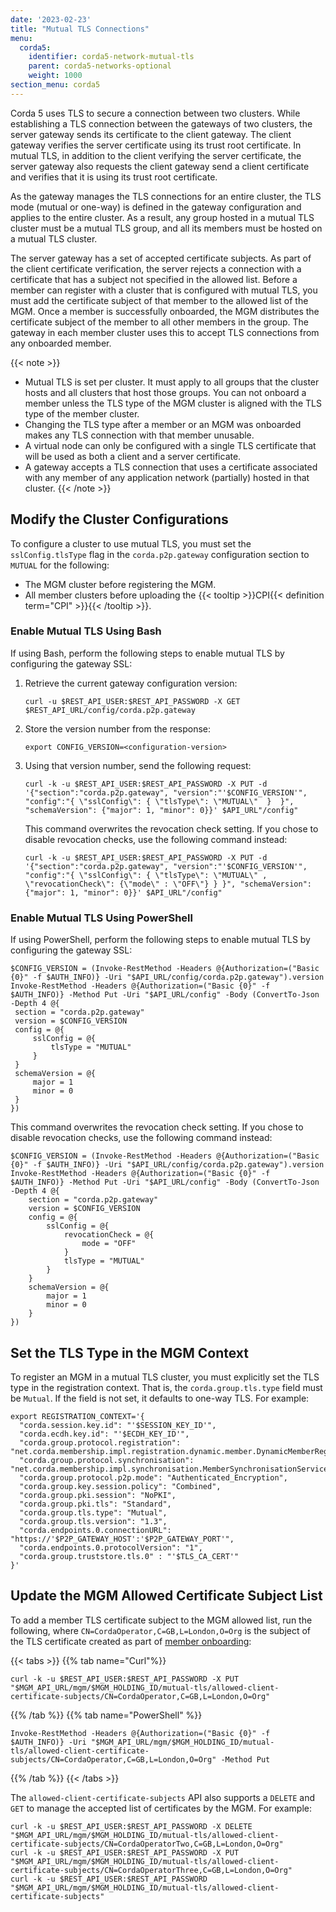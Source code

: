 ```yaml
---
date: '2023-02-23'
title: "Mutual TLS Connections"
menu:
  corda5:
    identifier: corda5-network-mutual-tls
    parent: corda5-networks-optional
    weight: 1000
section_menu: corda5
---
```

Corda 5 uses TLS to secure a connection between two clusters. While establishing a TLS connection between the gateways of two clusters, the server gateway sends its certificate to the client gateway. The client gateway verifies the server certificate using its trust root certificate. In mutual TLS, in addition to the client verifying the server certificate, the server gateway also requests the client gateway send a client certificate and verifies that it is using its trust root certificate.

As the gateway manages the TLS connections for an entire cluster, the TLS mode (mutual or one-way) is defined in the gateway configuration and applies to the entire cluster. As a result, any group hosted in a mutual TLS cluster must be a mutual TLS group, and all its members must be hosted on a mutual TLS cluster.

The server gateway has a set of accepted certificate subjects. As part of the client certificate verification, the server rejects a connection with a certificate that has a subject not specified in the allowed list. Before a member can register with a cluster that is configured with mutual TLS, you must add the certificate subject of that member to the allowed list of the MGM. Once a member is successfully onboarded, the MGM distributes the certificate subject of the member to all other members in the group. The gateway in each member cluster uses this to accept TLS connections from any onboarded member.

{{< note >}}
* Mutual TLS is set per cluster. It must apply to all groups that the cluster hosts and all clusters that host those groups. You can not onboard a member unless the TLS type of the MGM cluster is aligned with the TLS type of the member cluster.
* Changing the TLS type after a member or an MGM was onboarded makes any TLS connection with that member unusable.
* A virtual node can only be configured with a single TLS certificate that will be used as both a client and a server certificate.
* A gateway accepts a TLS connection that uses a certificate associated with any member of any application network (partially) hosted in that cluster.
{{< /note >}}

## Modify the Cluster Configurations

To configure a cluster to use mutual TLS, you must set the `sslConfig.tlsType` flag in the `corda.p2p.gateway` configuration section to `MUTUAL` for the following:
* The MGM cluster before registering the MGM.
* All member clusters before uploading the {{< tooltip >}}CPI{{< definition term="CPI" >}}{{< /tooltip >}}.

### Enable Mutual TLS Using Bash

If using Bash, perform the following steps to enable mutual TLS by configuring the gateway SSL:

1. Retrieve the current gateway configuration version:

   ```shell
   curl -u $REST_API_USER:$REST_API_PASSWORD -X GET $REST_API_URL/config/corda.p2p.gateway
   ```

2. Store the version number from the response:

   ```shell
   export CONFIG_VERSION=<configuration-version>
   ```

3. Using that version number, send the following request:

   ```shell
   curl -k -u $REST_API_USER:$REST_API_PASSWORD -X PUT -d '{"section":"corda.p2p.gateway", "version":"'$CONFIG_VERSION'", "config":"{ \"sslConfig\": { \"tlsType\": \"MUTUAL\"  }  }", "schemaVersion": {"major": 1, "minor": 0}}' $API_URL"/config"
   ```
   This command overwrites the revocation check setting. If you chose to disable revocation checks, use the following command instead:

   ```shell
   curl -k -u $REST_API_USER:$REST_API_PASSWORD -X PUT -d '{"section":"corda.p2p.gateway", "version":"'$CONFIG_VERSION'", "config":"{ \"sslConfig\": { \"tlsType\": \"MUTUAL\" , \"revocationCheck\": {\"mode\" : \"OFF\"} } }", "schemaVersion": {"major": 1, "minor": 0}}' $API_URL"/config"
   ```

### Enable Mutual TLS Using PowerShell

If using PowerShell, perform the following steps to enable mutual TLS by configuring the gateway SSL:

   ```shell
   $CONFIG_VERSION = (Invoke-RestMethod -Headers @{Authorization=("Basic {0}" -f $AUTH_INFO)} -Uri "$API_URL/config/corda.p2p.gateway").version
   Invoke-RestMethod -Headers @{Authorization=("Basic {0}" -f $AUTH_INFO)} -Method Put -Uri "$API_URL/config" -Body (ConvertTo-Json -Depth 4 @{
    section = "corda.p2p.gateway"
    version = $CONFIG_VERSION
    config = @{
        sslConfig = @{
            tlsType = "MUTUAL"
        }
    }
    schemaVersion = @{
        major = 1
        minor = 0
    }
  })

   ```

This command overwrites the revocation check setting. If you chose to disable revocation checks, use the following command instead:
```shell
$CONFIG_VERSION = (Invoke-RestMethod -Headers @{Authorization=("Basic {0}" -f $AUTH_INFO)} -Uri "$API_URL/config/corda.p2p.gateway").version
Invoke-RestMethod -Headers @{Authorization=("Basic {0}" -f $AUTH_INFO)} -Method Put -Uri "$API_URL/config" -Body (ConvertTo-Json -Depth 4 @{
    section = "corda.p2p.gateway"
    version = $CONFIG_VERSION
    config = @{
        sslConfig = @{
            revocationCheck = @{
                mode = "OFF"
            }
            tlsType = "MUTUAL"
        }
    }
    schemaVersion = @{
        major = 1
        minor = 0
    }
})
```

## Set the TLS Type in the MGM Context

To register an MGM in a mutual TLS cluster, you must explicitly set the TLS type in the registration context. That is, the `corda.group.tls.type` field must be `Mutual`. If the field is not set, it defaults to one-way TLS. For example:
```shell
export REGISTRATION_CONTEXT='{
  "corda.session.key.id": "'$SESSION_KEY_ID'",
  "corda.ecdh.key.id": "'$ECDH_KEY_ID'",
  "corda.group.protocol.registration": "net.corda.membership.impl.registration.dynamic.member.DynamicMemberRegistrationService",
  "corda.group.protocol.synchronisation": "net.corda.membership.impl.synchronisation.MemberSynchronisationServiceImpl",
  "corda.group.protocol.p2p.mode": "Authenticated_Encryption",
  "corda.group.key.session.policy": "Combined",
  "corda.group.pki.session": "NoPKI",
  "corda.group.pki.tls": "Standard",
  "corda.group.tls.type": "Mutual",
  "corda.group.tls.version": "1.3",
  "corda.endpoints.0.connectionURL": "https://'$P2P_GATEWAY_HOST':'$P2P_GATEWAY_PORT'",
  "corda.endpoints.0.protocolVersion": "1",
  "corda.group.truststore.tls.0" : "'$TLS_CA_CERT'"
}'
```

## Update the MGM Allowed Certificate Subject List

To add a member TLS certificate subject to the MGM allowed list, run the following, where `CN=CordaOperator,C=GB,L=London,O=Org` is the subject of the TLS certificate created as part of [member onboarding]("./onboarding/dynamic-onboarding.md#tls-key-pair-and-certificate" ):

{{< tabs >}}
{{% tab name="Curl"%}}
```shell
curl -k -u $REST_API_USER:$REST_API_PASSWORD -X PUT  "$MGM_API_URL/mgm/$MGM_HOLDING_ID/mutual-tls/allowed-client-certificate-subjects/CN=CordaOperator,C=GB,L=London,O=Org"
```
{{% /tab %}}
{{% tab name="PowerShell" %}}
```shell
Invoke-RestMethod -Headers @{Authorization=("Basic {0}" -f $AUTH_INFO)} -Uri "$MGM_API_URL/mgm/$MGM_HOLDING_ID/mutual-tls/allowed-client-certificate-subjects/CN=CordaOperator,C=GB,L=London,O=Org" -Method Put
```
{{% /tab %}}
{{< /tabs >}}

The `allowed-client-certificate-subjects` API also supports a `DELETE` and `GET` to manage the accepted list of certificates by the MGM. For example:
```shell
curl -k -u $REST_API_USER:$REST_API_PASSWORD -X DELETE  "$MGM_API_URL/mgm/$MGM_HOLDING_ID/mutual-tls/allowed-client-certificate-subjects/CN=CordaOperatorTwo,C=GB,L=London,O=Org"
curl -k -u $REST_API_USER:$REST_API_PASSWORD -X PUT  "$MGM_API_URL/mgm/$MGM_HOLDING_ID/mutual-tls/allowed-client-certificate-subjects/CN=CordaOperatorThree,C=GB,L=London,O=Org"
curl -k -u $REST_API_USER:$REST_API_PASSWORD "$MGM_API_URL/mgm/$MGM_HOLDING_ID/mutual-tls/allowed-client-certificate-subjects"
```